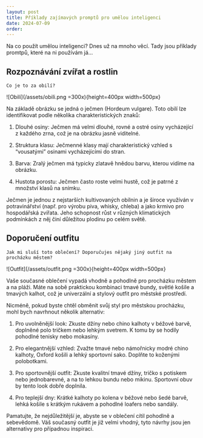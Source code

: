 ```yaml
---
layout: post
title: Příklady zajímavých promptů pro umělou inteligenci
date: 2024-07-09
order: 
---
```


Na co použít umělou inteligenci? Dnes už na mnoho věcí. Tady jsou příklady promtpů, které na ni používám já… 

## Rozpoznávání zvířat a rostlin

    Co je to za obilí?​​​​​​​​​​​​​​​​
    
![Obilí](/assets/obili.png =300x){height=400px width=500px}   

Na základě obrázku se jedná o ječmen (Hordeum vulgare). Toto obilí lze identifikovat podle několika charakteristických znaků:

1. Dlouhé osiny: Ječmen má velmi dlouhé, rovné a ostré osiny vycházející z každého zrna, což je na obrázku jasně viditelné.

2. Struktura klasu: Ječmenné klasy mají charakteristický vzhled s “vousatými” osinami vycházejícími do stran.

3. Barva: Zralý ječmen má typicky zlatavě hnědou barvu, kterou vidíme na obrázku.

4. Hustota porostu: Ječmen často roste velmi hustě, což je patrné z množství klasů na snímku.

Ječmen je jednou z nejstarších kultivovaných obilnin a je široce využíván v potravinářství (např. pro výrobu piva, whisky, chleba) a jako krmivo pro hospodářská zvířata. Jeho schopnost růst v různých klimatických podmínkách z něj činí důležitou plodinu po celém světě.​​​​​​​​​​​​​​​​

## Doporučení outfitu

    Jak mi sluší toto oblečení? Doporučujes nějaký jiný outfit na procházku městem?​​​​​​​​​​​​​​​​

![Outfit](/assets/outfit.png =300x){height=400px width=500px}   

Vaše současné oblečení vypadá vhodně a pohodlně pro procházku městem a na pláži. Máte na sobě praktickou kombinaci tmavé bundy, světlé košile a tmavých kalhot, což je univerzální a stylový outfit pro městské prostředí.

Nicméně, pokud byste chtěl obměnit svůj styl pro městskou procházku, mohl bych navrhnout několik alternativ:

1. Pro uvolněnější look: Zkuste džíny nebo chino kalhoty v béžové barvě, doplněné polo tričkem nebo lehkým svetrem. K tomu by se hodily pohodlné tenisky nebo mokasíny.

2. Pro elegantnější vzhled: Zvažte tmavé nebo námořnicky modré chino kalhoty, Oxford košili a lehký sportovní sako. Doplňte to koženými polobotkami.

3. Pro sportovnější outfit: Zkuste kvalitní tmavé džíny, tričko s potiskem nebo jednobarevné, a na to lehkou bundu nebo mikinu. Sportovní obuv by tento look dobře doplnila.

4. Pro teplejší dny: Krátké kalhoty po kolena v béžové nebo šedé barvě, lehká košile s krátkým rukávem a pohodlné loafers nebo sandály.

Pamatujte, že nejdůležitější je, abyste se v oblečení cítil pohodlně a sebevědomě. Váš současný outfit je již velmi vhodný, tyto návrhy jsou jen alternativy pro případnou inspiraci.​​​​​​​​​​​​​​​​
